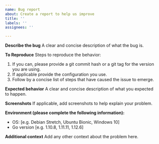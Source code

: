 ```yaml
---
name: Bug report
about: Create a report to help us improve
title: ''
labels: ''
assignees: ''

---
```


**Describe the bug**
A clear and concise description of what the bug is.

**To Reproduce**
Steps to reproduce the behavior:

1. If you can, please provide a git commit hash or a git tag for the version
   you are using.
2. If applicable provide the configuration you use.
3. Follow by a concise list of steps that have caused the issue to emerge.

**Expected behavior**
A clear and concise description of what you expected to happen.

**Screenshots**
If applicable, add screenshots to help explain your problem.

**Environment (please complete the following information):**
 - OS: [e.g. Debian Stretch, Ubuntu Bionic, Windows 10]
 - Go version [e.g. 1.10.8, 1.11.11, 1.12.6]

**Additional context**
Add any other context about the problem here.
